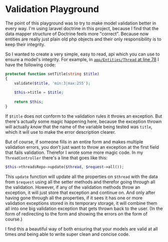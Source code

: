 # Validation Playground

The point of this playground was to try to make model validation better in every way. I'm using laravel doctrine in this project, because I find that the data mapper structure of Doctrine feels more "correct". Because now entities are really just plain old php objects and their only responsibility is to keep their integrity.

So I wanted to create a very simple, easy to read, api which you can use to ensure a model's integrity. For example, in [`app/Entities/Thread` at line 78](https://github.com/Evertt/validation-playground/blob/master/app/Entities/Thread.php#L78) I have the following code:

```php
protected function setTitle(string $title)
{
    validate($title, 'min:3|max:255');
    
    $this->title = $title;
    
    return $this;
}
```

If `$title` does not conform to the validation rules it throws an exception. But there's actually some magic happening here, because the exception thrown will actually _know_ that the name of the variable being tested was `title`, which it will use to make the error description clearer.

But of course, if someone fills in an entire form and makes multiple validation errors, you don't just want to throw an exception at the first field that fails validation. Therefor I wrote some more magic code. In my `ThreadController` there's a line that goes like this:

```php
$this->threadsRepo->update($thread, $request->all());
```

This `update` function will update all the properties on `$thread` with the data from `$request` using all the setter methods and therefor going through all the validation. However, if any of the validation methods throw an exception, it will just store that exception and continue on. And only after having gone through all the properties, if it sees it has one or more validation exceptions stored in its temporary storage, it will combine them all into one big validation exception that gets thrown back to the user. (In the form of redirecting to the form and showing the errors on the form of course.)

I find this a beautiful way of both ensuring that your models are valid at all times _and_ being able to write super clean and concise code.
